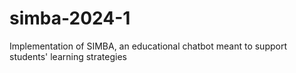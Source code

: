 # simba-2024-1
Implementation of SIMBA, an educational chatbot meant to support students' learning strategies
